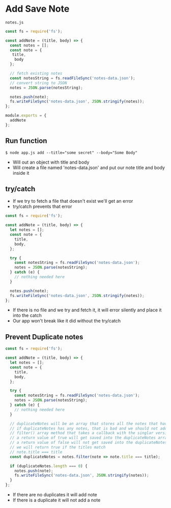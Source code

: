 # Add Save Note

`notes.js`

```js
const fs = require('fs');

const addNote = (title, body) => {
  const notes = [];
  const note = {
   title,
    body
  };

  // fetch existing notes
  const notesString = fs.readFileSync('notes-data.json');
  // convert string to JSON
  notes = JSON.parse(notesString);

  notes.push(note);
  fs.writeFileSync('notes-data.json', JSON.stringify(notes));
};

module.exports = {
  addNote
};
```

## Run function
`$ node app.js add --title="some secret" --body="Some Body"`

* Will out an object with title and body
* Will create a file named 'notes-data.json' and put our note title and body inside it

## try/catch
* If we try to fetch a file that doesn't exist we'll get an error
* try/catch prevents that error

```js
const fs = require('fs');

const addNote = (title, body) => {
  let notes = [];
  const note = {
    title,
    body,
  };

  try {
    const notesString = fs.readFileSync('notes-data.json');
    notes = JSON.parse(notesString);
  } catch (e) {
    // nothing needed here
  }

  notes.push(note);
  fs.writeFileSync('notes-data.json', JSON.stringify(notes));
};
```

* If there is no file and we try and fetch it, it will error silently and place it into the catch
* Our app won't break like it did without the try/catch

## Prevent Duplicate notes

```js
const fs = require('fs');

const addNote = (title, body) => {
  let notes = [];
  const note = {
    title,
    body,
  };

  try {
    const notesString = fs.readFileSync('notes-data.json');
    notes = JSON.parse(notesString);
  } catch (e) {
    // nothing needed here
  }

  // duplicateNotes will be an array that stores all the notes that have a duplicate title
  // if duplicateNotes has any notes, that is bad and we should not add the note
  // filter() array method that takes a callback with the singlar version of note, this function gets called once for every item in the array and you have opportunity to return either true or false
  // a return value of true will get saved into the duplicateNotes array
  // a return value of false will not get saved into the duplicateNotes array
  // we will return true if the titles match
  // note.title === title
  const duplicateNotes = notes.filter(note => note.title === title);

  if (duplicateNotes.length === 0) {
    notes.push(note);
    fs.writeFileSync('notes-data.json', JSON.stringify(notes));
  }
};
```

* If there are no duplicates it will add note
* If there is a duplicate it will not add a note



